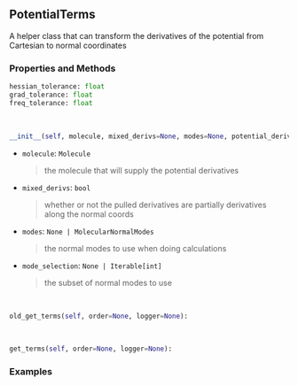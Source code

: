 ## <a id="Psience.VPT2.Terms.PotentialTerms">PotentialTerms</a>
A helper class that can transform the derivatives of the potential from Cartesian to normal coordinates

### Properties and Methods
```python
hessian_tolerance: float
grad_tolerance: float
freq_tolerance: float
```
<a id="Psience.VPT2.Terms.PotentialTerms.__init__" class="docs-object-method">&nbsp;</a>
```python
__init__(self, molecule, mixed_derivs=None, modes=None, potential_derivatives=None, mode_selection=None, logger=None, parallelizer=None, checkpointer=None): 
```

- `molecule`: `Molecule`
    >the molecule that will supply the potential derivatives
- `mixed_derivs`: `bool`
    >whether or not the pulled derivatives are partially derivatives along the normal coords
- `modes`: `None | MolecularNormalModes`
    >the normal modes to use when doing calculations
- `mode_selection`: `None | Iterable[int]`
    >the subset of normal modes to use

<a id="Psience.VPT2.Terms.PotentialTerms.old_get_terms" class="docs-object-method">&nbsp;</a>
```python
old_get_terms(self, order=None, logger=None): 
```

<a id="Psience.VPT2.Terms.PotentialTerms.old_get_terms" class="docs-object-method">&nbsp;</a>
```python
get_terms(self, order=None, logger=None): 
```

### Examples


